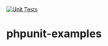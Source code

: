 [![Unit Tests](https://github.com/msfukui/phpunit-examples/actions/workflows/php.yml/badge.svg)](https://github.com/msfukui/phpunit-examples/actions/workflows/php.yml)

# phpunit-examples
